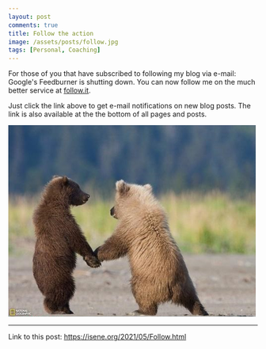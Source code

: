 ```yaml
---
layout: post
comments: true
title: Follow the action
image: /assets/posts/follow.jpg
tags: [Personal, Coaching]
---
```


For those of you that have subscribed to following my blog via e-mail:
Google's Feedburner is shutting down. You can now follow me on the
much better service at
[follow.it](https://follow.it/geir-s-everything?action=followPub).

Just click the link above to get e-mail notifications on new blog posts.
The link is also available at the the bottom of all pages and posts.
  
![](/assets/posts/follow.jpg)

---
Link to this post: <https://isene.org/2021/05/Follow.html>
